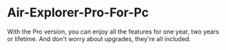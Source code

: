 # Air-Explorer-Pro-For-Pc
With the Pro version, you can enjoy all the features for one year, two years or lifetime. And don't worry about upgrades, they're all included.
